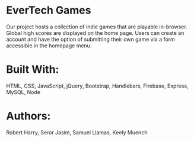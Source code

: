 # EverTech Games

Our project hosts a collection of indie games that are playable in-browser. Global high scores are displayed on the home page. Users can create an account and have the option of submitting their own game via a form accessible in the homepage menu. 

# Built With:

HTML, CSS, JavaScript, jQuery, Bootstrap, Handlebars, Firebase, Express, MySQL, Node

# Authors:

Robert Harry, Seror Jasim, Samuel Llamas, Keely Muench
